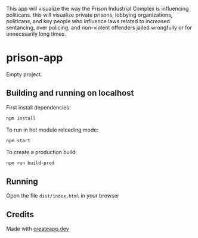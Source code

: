This app will visualize the way the Prison Industrial Complex is influencing politicans. this will visualize private prisons, lobbying organizations, politicans, and key people who influence laws related to increased sentancing, over policing, and non-violent offenders jailed wrongfully or for unnecssarily long times.
# prison-app

Empty project.

## Building and running on localhost

First install dependencies:

```sh
npm install
```

To run in hot module reloading mode:

```sh
npm start
```

To create a production build:

```sh
npm run build-prod
```

## Running

Open the file `dist/index.html` in your browser

## Credits

Made with [createapp.dev](https://createapp.dev/)

